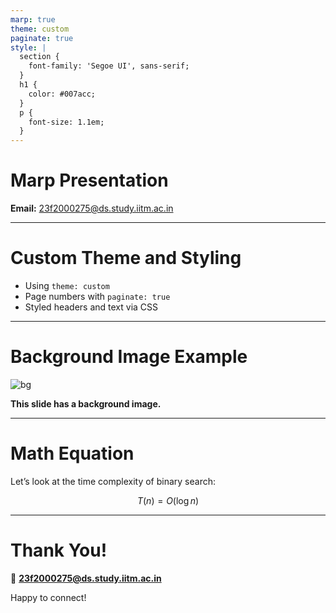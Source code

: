 ```yaml
---
marp: true
theme: custom
paginate: true
style: |
  section {
    font-family: 'Segoe UI', sans-serif;
  }
  h1 {
    color: #007acc;
  }
  p {
    font-size: 1.1em;
  }
---
```


<!-- _class: lead -->

# Marp Presentation

**Email:** 23f2000275@ds.study.iitm.ac.in

---

# Custom Theme and Styling

- Using `theme: custom`
- Page numbers with `paginate: true`
- Styled headers and text via CSS

---

# Background Image Example

![bg](https://source.unsplash.com/1600x900/?technology,code)

**This slide has a background image.**

---

# Math Equation

Let’s look at the time complexity of binary search:

$$
T(n) = O(\log n)
$$

---

# Thank You!

📧 **23f2000275@ds.study.iitm.ac.in**

Happy to connect!

